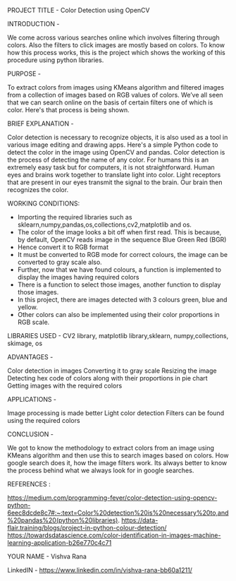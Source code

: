 PROJECT TITLE - Color Detection using OpenCV

INTRODUCTION - 

We come across various searches online which involves filtering through colors. Also the filters to click images are mostly based on colors. To know how this process works, this is the project which shows the working of this procedure using python libraries.

PURPOSE - 

To extract colors from images using KMeans algorithm and filtered images from a collection of images based on RGB values of colors.
We’ve all seen that we can search online on the basis of certain filters one of which is color. Here's that process is being shown.

BRIEF EXPLANATION - 

Color detection is necessary to recognize objects, it is also used as a tool in various image editing and drawing apps. Here's a simple Python code to detect the color in the image using OpenCV and pandas. Color detection is the process of detecting the name of any color. For humans this is an extremely easy task but for computers, it is not straightforward. Human eyes and brains work together to translate light into color. Light receptors that are present in our eyes transmit the signal to the brain. Our brain then recognizes the color.

WORKING CONDITIONS:

- Importing the required libraries such as sklearn,numpy,pandas,os,collections,cv2,matplotlib and os.
- The color of the image looks a bit off when first read. This is because, by default, OpenCV reads image in the sequence Blue Green Red (BGR)
- Hence convert it to RGB format
- It must be converted to RGB mode for correct colours, the image can be converted to gray scale also.
- Further, now that we have found colours, a function is implemented to display the images having required colors
- There is a function to select those images, another function to display those images.
- In this project, there are images detected with 3 colours green, blue and yellow. 
- Other colors can also be implemented using their color proportions in RGB scale.

LIBRARIES USED - CV2 library, matplotlib library,sklearn, numpy,collections, skimage, os 

ADVANTAGES - 

Color detection in images
Converting it to gray scale
Resizing the image
Detecting hex code of colors along with their proportions in pie chart
Getting images with the required colors

APPLICATIONS - 

Image processing is made better
Light color detection
Filters can be found using the required colors

CONCLUSION - 

We got to know the methodology to extract colors from an image using KMeans algorithm and then use this to search images based on colors. How google search does it, how the image filters work. Its always better to know the process behind what we always look for in google searches.

REFERENCES :

https://medium.com/programming-fever/color-detection-using-opencv-python-6eec8dcde8c7#:~:text=Color%20detection%20is%20necessary%20to,and%20pandas%20(python%20libraries).
https://data-flair.training/blogs/project-in-python-colour-detection/
https://towardsdatascience.com/color-identification-in-images-machine-learning-application-b26e770c4c71

YOUR NAME - Vishva Rana

LinkedIN - https://www.linkedin.com/in/vishva-rana-bb60a1211/
